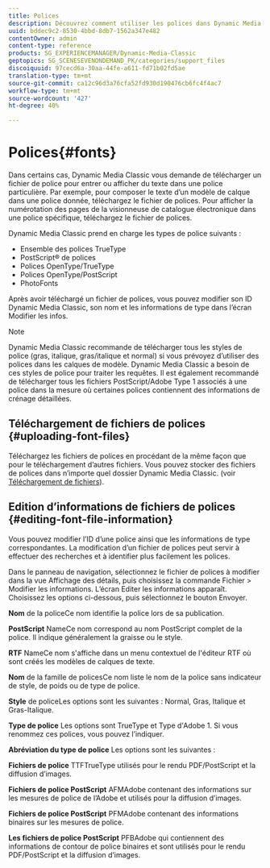 ```yaml
---
title: Polices
description: Découvrez comment utiliser les polices dans Dynamic Media Classic.
uuid: bddec9c2-8530-4bbd-8db7-1562a347e482
contentOwner: admin
content-type: reference
products: SG_EXPERIENCEMANAGER/Dynamic-Media-Classic
geptopics: SG_SCENESEVENONDEMAND_PK/categories/support_files
discoiquuid: 97cecd6a-30aa-44fe-a611-fd71b02fd5ae
translation-type: tm+mt
source-git-commit: ca12c96d3a76cfa52fd930d190476cb6fc4f4ac7
workflow-type: tm+mt
source-wordcount: '427'
ht-degree: 40%

---
```



# Polices{#fonts}

Dans certains cas, Dynamic Media Classic vous demande de télécharger un fichier de police pour entrer ou afficher du texte dans une police particulière. Par exemple, pour composer le texte d’un modèle de calque dans une police donnée, téléchargez le fichier de polices. Pour afficher la numérotation des pages de la visionneuse de catalogue électronique dans une police spécifique, téléchargez le fichier de polices.

Dynamic Media Classic prend en charge les types de police suivants :

* Ensemble des polices TrueType
* PostScript® de polices
* Polices OpenType/TrueType
* Polices OpenType/PostScript
* PhotoFonts

Après avoir téléchargé un fichier de polices, vous pouvez modifier son ID Dynamic Media Classic, son nom et les informations de type dans l’écran Modifier les infos.

>[!NOTE]
>
>Dynamic Media Classic recommande de télécharger tous les styles de police (gras, italique, gras/italique et normal) si vous prévoyez d’utiliser des polices dans les calques de modèle. Dynamic Media Classic a besoin de ces styles de police pour traiter les requêtes. Il est également recommandé de télécharger tous les fichiers PostScript/Adobe Type 1 associés à une police dans la mesure où certaines polices contiennent des informations de crénage détaillées.

## Téléchargement de fichiers de polices  {#uploading-font-files}

Téléchargez les fichiers de polices en procédant de la même façon que pour le téléchargement d’autres fichiers. Vous pouvez stocker des fichiers de polices dans n’importe quel dossier Dynamic Media Classic. (voir [Téléchargement de fichiers](uploading-files.md#uploading_your_files)).

## Edition d’informations de fichiers de polices  {#editing-font-file-information}

Vous pouvez modifier l’ID d’une police ainsi que les informations de type correspondantes. La modification d’un fichier de polices peut servir à effectuer des recherches et à identifier plus facilement les polices.

Dans le panneau de navigation, sélectionnez le fichier de polices à modifier dans la vue Affichage des détails, puis choisissez la commande Fichier > Modifier les informations. L’écran Editer les informations apparaît. Choisissez les options ci-dessous, puis sélectionnez le bouton Envoyer.

**Nom** de la policeCe nom identifie la police lors de sa publication.

**PostScript** NameCe nom correspond au nom PostScript complet de la police. Il indique généralement la graisse ou le style.

**RTF** NameCe nom s&#39;affiche dans un menu contextuel de l&#39;éditeur RTF où sont créés les modèles de calques de texte.

**Nom** de la famille de policesCe nom liste le nom de la police sans indicateur de style, de poids ou de type de police.

**Style** de policeLes options sont les suivantes : Normal, Gras, Italique et Gras-Italique.

**Type de police** Les options sont TrueType et Type d&#39;Adobe 1. Si vous renommez ces polices, vous pouvez l’indiquer.

**Abréviation du type de police** Les options sont les suivantes :

**Fichiers de police** TTFTrueType utilisés pour le rendu PDF/PostScript et la diffusion d’images.

**Fichiers de police PostScript** AFMAdobe contenant des informations sur les mesures de police de l’Adobe et utilisés pour la diffusion d’images.

**Fichiers de police PostScript** PFMAdobe contenant des informations binaires sur les mesures de police.

**Les fichiers de police PostScript** PFBAdobe qui contiennent des informations de contour de police binaires et sont utilisés pour le rendu PDF/PostScript et la diffusion d’images.
